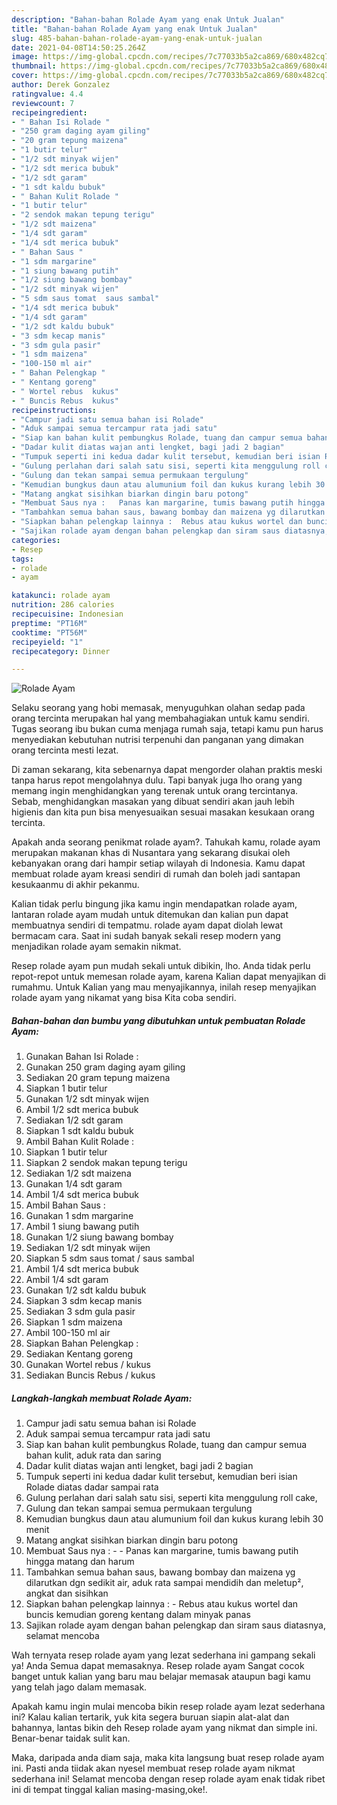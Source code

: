 ```yaml
---
description: "Bahan-bahan Rolade Ayam yang enak Untuk Jualan"
title: "Bahan-bahan Rolade Ayam yang enak Untuk Jualan"
slug: 485-bahan-bahan-rolade-ayam-yang-enak-untuk-jualan
date: 2021-04-08T14:50:25.264Z
image: https://img-global.cpcdn.com/recipes/7c77033b5a2ca869/680x482cq70/rolade-ayam-foto-resep-utama.jpg
thumbnail: https://img-global.cpcdn.com/recipes/7c77033b5a2ca869/680x482cq70/rolade-ayam-foto-resep-utama.jpg
cover: https://img-global.cpcdn.com/recipes/7c77033b5a2ca869/680x482cq70/rolade-ayam-foto-resep-utama.jpg
author: Derek Gonzalez
ratingvalue: 4.4
reviewcount: 7
recipeingredient:
- " Bahan Isi Rolade "
- "250 gram daging ayam giling"
- "20 gram tepung maizena"
- "1 butir telur"
- "1/2 sdt minyak wijen"
- "1/2 sdt merica bubuk"
- "1/2 sdt garam"
- "1 sdt kaldu bubuk"
- " Bahan Kulit Rolade "
- "1 butir telur"
- "2 sendok makan tepung terigu"
- "1/2 sdt maizena"
- "1/4 sdt garam"
- "1/4 sdt merica bubuk"
- " Bahan Saus "
- "1 sdm margarine"
- "1 siung bawang putih"
- "1/2 siung bawang bombay"
- "1/2 sdt minyak wijen"
- "5 sdm saus tomat  saus sambal"
- "1/4 sdt merica bubuk"
- "1/4 sdt garam"
- "1/2 sdt kaldu bubuk"
- "3 sdm kecap manis"
- "3 sdm gula pasir"
- "1 sdm maizena"
- "100-150 ml air"
- " Bahan Pelengkap "
- " Kentang goreng"
- " Wortel rebus  kukus"
- " Buncis Rebus  kukus"
recipeinstructions:
- "Campur jadi satu semua bahan isi Rolade"
- "Aduk sampai semua tercampur rata jadi satu"
- "Siap kan bahan kulit pembungkus Rolade, tuang dan campur semua bahan kulit, aduk rata dan saring"
- "Dadar kulit diatas wajan anti lengket, bagi jadi 2 bagian"
- "Tumpuk seperti ini kedua dadar kulit tersebut, kemudian beri isian Rolade diatas dadar sampai rata"
- "Gulung perlahan dari salah satu sisi, seperti kita menggulung roll cake,"
- "Gulung dan tekan sampai semua permukaan tergulung"
- "Kemudian bungkus daun atau alumunium foil dan kukus kurang lebih 30 menit"
- "Matang angkat sisihkan biarkan dingin baru potong"
- "Membuat Saus nya :   Panas kan margarine, tumis bawang putih hingga matang dan harum"
- "Tambahkan semua bahan saus, bawang bombay dan maizena yg dilarutkan dgn sedikit air, aduk rata sampai mendidih dan meletup², angkat dan sisihkan"
- "Siapkan bahan pelengkap lainnya :  Rebus atau kukus wortel dan buncis kemudian goreng kentang dalam minyak panas"
- "Sajikan rolade ayam dengan bahan pelengkap dan siram saus diatasnya, selamat mencoba"
categories:
- Resep
tags:
- rolade
- ayam

katakunci: rolade ayam 
nutrition: 286 calories
recipecuisine: Indonesian
preptime: "PT16M"
cooktime: "PT56M"
recipeyield: "1"
recipecategory: Dinner

---
```



![Rolade Ayam](https://img-global.cpcdn.com/recipes/7c77033b5a2ca869/680x482cq70/rolade-ayam-foto-resep-utama.jpg)

Selaku seorang yang hobi memasak, menyuguhkan olahan sedap pada orang tercinta merupakan hal yang membahagiakan untuk kamu sendiri. Tugas seorang ibu bukan cuma menjaga rumah saja, tetapi kamu pun harus menyediakan kebutuhan nutrisi terpenuhi dan panganan yang dimakan orang tercinta mesti lezat.

Di zaman  sekarang, kita sebenarnya dapat mengorder olahan praktis meski tanpa harus repot mengolahnya dulu. Tapi banyak juga lho orang yang memang ingin menghidangkan yang terenak untuk orang tercintanya. Sebab, menghidangkan masakan yang dibuat sendiri akan jauh lebih higienis dan kita pun bisa menyesuaikan sesuai masakan kesukaan orang tercinta. 



Apakah anda seorang penikmat rolade ayam?. Tahukah kamu, rolade ayam merupakan makanan khas di Nusantara yang sekarang disukai oleh kebanyakan orang dari hampir setiap wilayah di Indonesia. Kamu dapat membuat rolade ayam kreasi sendiri di rumah dan boleh jadi santapan kesukaanmu di akhir pekanmu.

Kalian tidak perlu bingung jika kamu ingin mendapatkan rolade ayam, lantaran rolade ayam mudah untuk ditemukan dan kalian pun dapat membuatnya sendiri di tempatmu. rolade ayam dapat diolah lewat bermacam cara. Saat ini sudah banyak sekali resep modern yang menjadikan rolade ayam semakin nikmat.

Resep rolade ayam pun mudah sekali untuk dibikin, lho. Anda tidak perlu repot-repot untuk memesan rolade ayam, karena Kalian dapat menyajikan di rumahmu. Untuk Kalian yang mau menyajikannya, inilah resep menyajikan rolade ayam yang nikamat yang bisa Kita coba sendiri.

<!--inarticleads1-->

##### Bahan-bahan dan bumbu yang dibutuhkan untuk pembuatan Rolade Ayam:

1. Gunakan  Bahan Isi Rolade :
1. Gunakan 250 gram daging ayam giling
1. Sediakan 20 gram tepung maizena
1. Siapkan 1 butir telur
1. Gunakan 1/2 sdt minyak wijen
1. Ambil 1/2 sdt merica bubuk
1. Sediakan 1/2 sdt garam
1. Siapkan 1 sdt kaldu bubuk
1. Ambil  Bahan Kulit Rolade :
1. Siapkan 1 butir telur
1. Siapkan 2 sendok makan tepung terigu
1. Sediakan 1/2 sdt maizena
1. Gunakan 1/4 sdt garam
1. Ambil 1/4 sdt merica bubuk
1. Ambil  Bahan Saus :
1. Gunakan 1 sdm margarine
1. Ambil 1 siung bawang putih
1. Gunakan 1/2 siung bawang bombay
1. Sediakan 1/2 sdt minyak wijen
1. Siapkan 5 sdm saus tomat / saus sambal
1. Ambil 1/4 sdt merica bubuk
1. Ambil 1/4 sdt garam
1. Gunakan 1/2 sdt kaldu bubuk
1. Siapkan 3 sdm kecap manis
1. Sediakan 3 sdm gula pasir
1. Siapkan 1 sdm maizena
1. Ambil 100-150 ml air
1. Siapkan  Bahan Pelengkap :
1. Sediakan  Kentang goreng
1. Gunakan  Wortel rebus / kukus
1. Sediakan  Buncis Rebus / kukus




<!--inarticleads2-->

##### Langkah-langkah membuat Rolade Ayam:

1. Campur jadi satu semua bahan isi Rolade
1. Aduk sampai semua tercampur rata jadi satu
1. Siap kan bahan kulit pembungkus Rolade, tuang dan campur semua bahan kulit, aduk rata dan saring
1. Dadar kulit diatas wajan anti lengket, bagi jadi 2 bagian
1. Tumpuk seperti ini kedua dadar kulit tersebut, kemudian beri isian Rolade diatas dadar sampai rata
1. Gulung perlahan dari salah satu sisi, seperti kita menggulung roll cake,
1. Gulung dan tekan sampai semua permukaan tergulung
1. Kemudian bungkus daun atau alumunium foil dan kukus kurang lebih 30 menit
1. Matang angkat sisihkan biarkan dingin baru potong
1. Membuat Saus nya :  -  - Panas kan margarine, tumis bawang putih hingga matang dan harum
1. Tambahkan semua bahan saus, bawang bombay dan maizena yg dilarutkan dgn sedikit air, aduk rata sampai mendidih dan meletup², angkat dan sisihkan
1. Siapkan bahan pelengkap lainnya :  - Rebus atau kukus wortel dan buncis kemudian goreng kentang dalam minyak panas
1. Sajikan rolade ayam dengan bahan pelengkap dan siram saus diatasnya, selamat mencoba




Wah ternyata resep rolade ayam yang lezat sederhana ini gampang sekali ya! Anda Semua dapat memasaknya. Resep rolade ayam Sangat cocok banget untuk kalian yang baru mau belajar memasak ataupun bagi kamu yang telah jago dalam memasak.

Apakah kamu ingin mulai mencoba bikin resep rolade ayam lezat sederhana ini? Kalau kalian tertarik, yuk kita segera buruan siapin alat-alat dan bahannya, lantas bikin deh Resep rolade ayam yang nikmat dan simple ini. Benar-benar taidak sulit kan. 

Maka, daripada anda diam saja, maka kita langsung buat resep rolade ayam ini. Pasti anda tiidak akan nyesel membuat resep rolade ayam nikmat sederhana ini! Selamat mencoba dengan resep rolade ayam enak tidak ribet ini di tempat tinggal kalian masing-masing,oke!.

